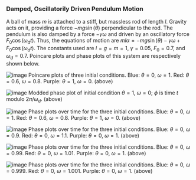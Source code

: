 ### Damped, Oscillatorily Driven Pendulum Motion
A ball of mass $m$ is attached to a stiff, but massless rod of length $l$. Gravity acts on it, providing a force $-mg\sin(\theta)$ perpendicular to the rod. The pendulum is also damped by a force $-\gamma\omega$ and driven by an oscillatory force $F_0\cos(\omega_dt)$. Thus, the equations of motion are $ml\alpha = -mg\sin(\theta) - \gamma\omega + F_0\cos(\omega_dt)$. The constants used are $l = g = m = 1$, $\gamma = 0.05$, $F_0 = 0.7$, and $\omega_d = 0.7$. Poincare plots and phase plots of this system are respectively shown below.


![image](https://user-images.githubusercontent.com/59151395/217705100-59d1673b-5d7c-49a0-ab74-fecd8f98aca4.png)
Poincare plots of three initial conditions. Blue: $\theta = 0$, $\omega =  1$. Red: $\theta = 0.6$, $\omega = 0.8$. Purple: $\theta = 1$, $\omega = 0$. (above)


![image](https://user-images.githubusercontent.com/59151395/217703948-e834dbdf-e037-471c-bab6-548d4f66ab6e.png)
Modded phase plot of initial condition $\theta = 1$, $\omega = 0$; $\phi$ is time $t$ modulo $2\pi/\omega_d$. (above)


![image](https://user-images.githubusercontent.com/59151395/217708331-f19d7c91-f861-459f-84e4-4f510ebdd388.png)
Phase plots over time for the three initial conditions. Blue: $\theta = 0$, $\omega =  1$. Red: $\theta = 0.6$, $\omega = 0.8$. Purple: $\theta = 1$, $\omega = 0$. (above)


![image](https://user-images.githubusercontent.com/59151395/217709108-bd5a8889-df56-4d8b-85e6-1ceb7a1db0cf.png)
Phase plots over time for the three initial conditions. Blue: $\theta = 0$, $\omega =  0.9$. Red: $\theta = 0$, $\omega = 1.1$. Purple: $\theta = 0$, $\omega = 1$. (above)


![image](https://user-images.githubusercontent.com/59151395/217718540-80379d14-3092-493f-8a99-08564b650361.png)
Phase plots over time for the three initial conditions. Blue: $\theta = 0$, $\omega =  0.99$. Red: $\theta = 0$, $\omega = 1.01$. Purple: $\theta = 0$, $\omega = 1$. (above)


![image](https://user-images.githubusercontent.com/59151395/217725292-e71c1bc2-7dc2-4761-adbf-4c2e82e01850.png)
Phase plots over time for the three initial conditions. Blue: $\theta = 0$, $\omega =  0.999$. Red: $\theta = 0$, $\omega = 1.001$. Purple: $\theta = 0$, $\omega = 1$. (above)
